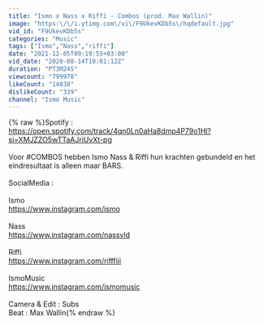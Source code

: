 ```yaml
---
title: "Ismo x Nass x Riffi - Combos (prod. Max Wallin)"
image: "https:\/\/i.ytimg.com\/vi\/F9UkevKDb5s\/hqdefault.jpg"
vid_id: "F9UkevKDb5s"
categories: "Music"
tags: ["Ismo","Nass","riffi"]
date: "2021-12-05T09:19:55+03:00"
vid_date: "2020-08-14T10:01:12Z"
duration: "PT3M24S"
viewcount: "799978"
likeCount: "14038"
dislikeCount: "339"
channel: "Ismo Music"
---
```

{% raw %}Spotify : <br /><a rel="nofollow" target="blank" href="https://open.spotify.com/track/4qn0Ln0aHa8dmp4P79o1Hl?si=XMJZZO5wTTaAJriUvXt-pg">https://open.spotify.com/track/4qn0Ln0aHa8dmp4P79o1Hl?si=XMJZZO5wTTaAJriUvXt-pg</a><br /><br />Voor #COMBOS hebben Ismo Nass &amp; Riffi hun krachten gebundeld en het eindresultaat is alleen maar BARS.<br /><br />SocialMedia :<br /><br />Ismo<br /><a rel="nofollow" target="blank" href="https://www.instagram.com/ismo">https://www.instagram.com/ismo</a><br /><br />Nass<br /><a rel="nofollow" target="blank" href="https://www.instagram.com/nassvld">https://www.instagram.com/nassvld</a><br /><br />Riffi<br /><a rel="nofollow" target="blank" href="https://www.instagram.com/rifffiii">https://www.instagram.com/rifffiii</a><br /><br />IsmoMusic<br /><a rel="nofollow" target="blank" href="https://www.instagram.com/ismomusic">https://www.instagram.com/ismomusic</a><br /><br />Camera &amp; Edit : Subs<br />Beat : Max Wallin{% endraw %}

